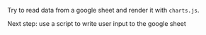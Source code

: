 Try to read data from a google sheet and render it with `charts.js`.

Next step: use a script to write user input to the google sheet